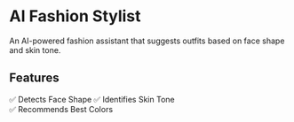 # AI Fashion Stylist 
An AI-powered fashion assistant that suggests outfits based on face shape and skin tone.

## Features 
✅ Detects Face Shape 
✅ Identifies Skin Tone  
✅ Recommends Best Colors  


 
